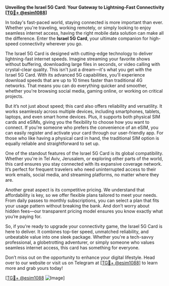 **Unveiling the Israel 5G Card: Your Gateway to Lightning-Fast Connectivity [[TG💪+ @esim1088](https://t.me/s/esim1088)]**

In today's fast-paced world, staying connected is more important than ever. Whether you're traveling, working remotely, or simply looking to enjoy seamless internet access, having the right mobile data solution can make all the difference. Enter the **Israel 5G Card**, your ultimate companion for high-speed connectivity wherever you go.

The Israel 5G Card is designed with cutting-edge technology to deliver lightning-fast internet speeds. Imagine streaming your favorite shows without buffering, downloading large files in seconds, or video calling with crystal-clear quality. This isn't just a dream—it's what you get with the Israel 5G Card. With its advanced 5G capabilities, you'll experience download speeds that are up to 10 times faster than traditional 4G networks. That means you can do everything quicker and smoother, whether you're browsing social media, gaming online, or working on critical projects.

But it’s not just about speed; this card also offers reliability and versatility. It works seamlessly across multiple devices, including smartphones, tablets, laptops, and even smart home devices. Plus, it supports both physical SIM cards and eSIMs, giving you the flexibility to choose how you want to connect. If you're someone who prefers the convenience of an eSIM, you can easily register and activate your card through our user-friendly app. For those who like having a physical card in hand, the traditional SIM option is equally reliable and straightforward to set up.

One of the standout features of the Israel 5G Card is its global compatibility. Whether you're in Tel Aviv, Jerusalem, or exploring other parts of the world, this card ensures you stay connected with its expansive coverage network. It’s perfect for frequent travelers who need uninterrupted access to their work emails, social media, and streaming platforms, no matter where they are.

Another great aspect is its competitive pricing. We understand that affordability is key, so we offer flexible plans tailored to meet your needs. From daily passes to monthly subscriptions, you can select a plan that fits your usage pattern without breaking the bank. And don’t worry about hidden fees—our transparent pricing model ensures you know exactly what you’re paying for.

So, if you're ready to upgrade your connectivity game, the Israel 5G Card is here to deliver. It combines top-tier speed, unmatched reliability, and unbeatable value into one sleek package. Whether you're a tech-savvy professional, a globetrotting adventurer, or simply someone who values seamless internet access, this card has something for everyone.

Don’t miss out on the opportunity to enhance your digital lifestyle. Head over to our website or visit us on Telegram at [[TG💪+ @esim1088](https://t.me/s/esim1088)] to learn more and grab yours today! 

[[TG💪+ @esim1088](https://t.me/s/esim1088) ![Image](https://i.postimg.cc/Y0z9fWf4/image.png)]